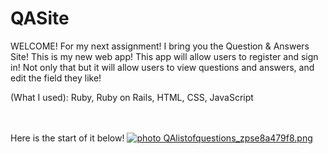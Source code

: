 QASite
======
WELCOME!
For my next assignment! I bring you the Question & Answers Site!
This is my new web app! This app will allow users to register and sign in!
Not only that but it will allow users to view questions and answers, and edit the field they like!

(What I used): Ruby, Ruby on Rails, HTML, CSS, JavaScript

<br>
<br>
Here is the start of it below!
<a href="http://s20.photobucket.com/user/krystlephoto/media/QAlistofquestions_zpse8a479f8.png.html" target="_blank"><img src="http://i20.photobucket.com/albums/b211/krystlephoto/QAlistofquestions_zpse8a479f8.png" border="0" alt=" photo QAlistofquestions_zpse8a479f8.png"/></a>
